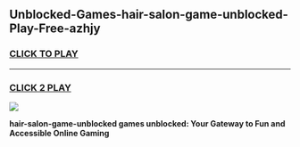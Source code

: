 
## Unblocked-Games-hair-salon-game-unblocked-Play-Free-azhjy
<h3>
<a href="https://premium76.site?title=hair-salon-game-unblocked&ref=17A">CLICK TO PLAY</a></h3>
<hr>

<h3>
<a href="https://premium76.site?title=hair-salon-game-unblocked&ref=17A">CLICK 2 PLAY</a>
  
</h3>

<a href="https://premium76.site?title=hair-salon-game-unblocked&ref=17A"><img src="https://clearcache.store/games.png"></a>


**hair-salon-game-unblocked games unblocked: Your Gateway to Fun and Accessible Online Gaming**
